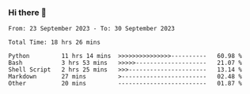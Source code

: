 ### Hi there 👋

<!--
**ututono/ututono** is a ✨ _special_ ✨ repository because its `README.md` (this file) appears on your GitHub profile.

Here are some ideas to get you started:

- 🔭 I’m currently working on ...
- 🌱 I’m currently learning ...
- 👯 I’m looking to collaborate on ...
- 🤔 I’m looking for help with ...
- 💬 Ask me about ...
- 📫 How to reach me: ...
- 😄 Pronouns: ...
- ⚡ Fun fact: ...
-->



<!--START_SECTION:waka-->

```text
From: 23 September 2023 - To: 30 September 2023

Total Time: 18 hrs 26 mins

Python         11 hrs 14 mins  >>>>>>>>>>>>>>>----------   60.98 %
Bash           3 hrs 53 mins   >>>>>--------------------   21.07 %
Shell Script   2 hrs 25 mins   >>>----------------------   13.14 %
Markdown       27 mins         >------------------------   02.48 %
Other          20 mins         -------------------------   01.87 %
```

<!--END_SECTION:waka-->
